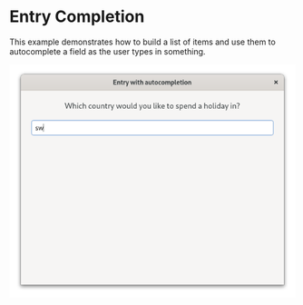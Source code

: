 # Entry Completion

This example demonstrates how to build a list of items and use them
to autocomplete a field as the user types in something.

![Screenshot](screenshot.png)